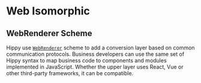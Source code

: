 # Web Isomorphic

## WebRenderer Scheme

Hippy use [`WebRenderer`](web/integration.md) scheme to add a conversion layer based on common communication protocols. Business developers can use the same set of Hippy syntax to map business code to components and modules implemented in JavaScript. Whether the upper layer uses React, Vue or other third-party frameworks, it can be compatible.
